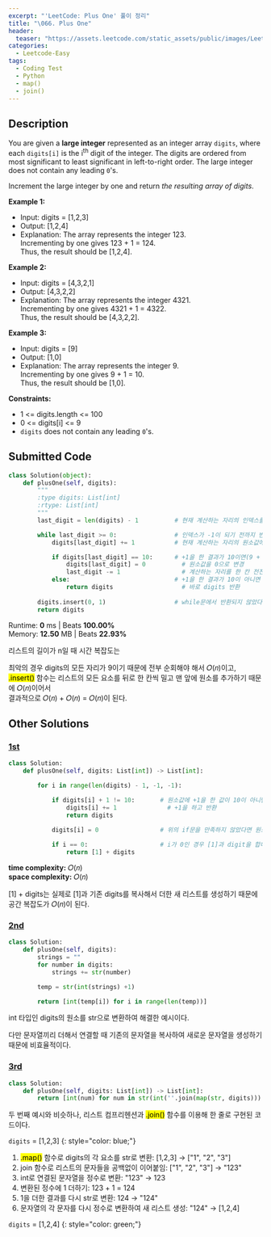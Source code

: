 ```yaml
---
excerpt: "'LeetCode: Plus One' 풀이 정리"
title: "\066. Plus One"
header:
  teaser: "https://assets.leetcode.com/static_assets/public/images/LeetCode_Sharing.png"
categories:
  - Leetcode-Easy
tags:
  - Coding Test
  - Python
  - map()
  - join()
---
```


## <i class="fa-solid fa-file-lines"></i> Description

You are given a **large integer** represented as an integer array `digits`, where each `digits[i]` is the i<sup>th</sup> digit of the integer. The digits are ordered from most significant to least significant in left-to-right order. The large integer does not contain any leading `0`'s.

Increment the large integer by one and return *the resulting array of digits*.   

**Example 1:**

- Input: digits = [1,2,3]
- Output: [1,2,4]
- Explanation: The array represents the integer 123.    
Incrementing by one gives 123 + 1 = 124.   
Thus, the result should be [1,2,4].   

**Example 2:**

- Input: digits = [4,3,2,1]
- Output: [4,3,2,2]
- Explanation: The array represents the integer 4321.   
Incrementing by one gives 4321 + 1 = 4322.   
Thus, the result should be [4,3,2,2].

**Example 3:**

- Input: digits = [9]
- Output: [1,0]
- Explanation: The array represents the integer 9.   
Incrementing by one gives 9 + 1 = 10.   
Thus, the result should be [1,0].

**Constraints:**

- 1 <= digits.length <= 100
- 0 <= digits[i] <= 9
- `digits` does not contain any leading `0`'s.


## <i class="fa-solid fa-cloud-arrow-up"></i> Submitted Code

```python
class Solution(object):
    def plusOne(self, digits):
        """
        :type digits: List[int]
        :rtype: List[int]
        """
        last_digit = len(digits) - 1          # 현재 계산하는 자리의 인덱스를 가리키는 포인터

        while last_digit >= 0:                # 인덱스가 -1이 되기 전까지 반복
            digits[last_digit] += 1           # 현재 계산하는 자리의 원소값에 +1

            if digits[last_digit] == 10:      # +1을 한 결과가 10이면(9 + 1 = 10)
                digits[last_digit] = 0          # 원소값을 0으로 변경
                last_digit -= 1                 # 계산하는 자리를 한 칸 전진
            else:                             # +1을 한 결과가 10이 아니면
                return digits                   # 바로 digits 반환
        
        digits.insert(0, 1)                   # while문에서 반환되지 않았다면 맨 앞에 1을 추가 후 반환
        return digits
```
<i class="fa-solid fa-clock"></i> Runtime: **0** ms \| Beats **100.00%**    
<i class="fa-solid fa-memory"></i> Memory: **12.50** MB \| Beats **22.93%**   

리스트의 길이가 n일 때 시간 복잡도는

최악의 경우 digits의 모든 자리가 9이기 때문에 전부 순회해야 해서 𝑂(𝑛)이고,   
<mark>.insert()</mark> 함수는 리스트의 모든 요소를 뒤로 한 칸씩 밀고 맨 앞에 원소를 추가하기 때문에 𝑂(𝑛)이어서   
결과적으로 𝑂(𝑛) + 𝑂(𝑛) = 𝑂(𝑛)이 된다.

## <i class="fa-solid fa-flask"></i> Other Solutions

### <a href="https://leetcode.com/problems/plus-one/solutions/5564037/video-iterate-through-the-array-from-the-7h3q/" target="_blank">1st</a>

```python
class Solution:
    def plusOne(self, digits: List[int]) -> List[int]:

        for i in range(len(digits) - 1, -1, -1):

            if digits[i] + 1 != 10:       # 원소값에 +1을 한 값이 10이 아니면
                digits[i] += 1              # +1을 하고 반환
                return digits
            
            digits[i] = 0                 # 위의 if문을 만족하지 않았다면 원소값을 0으로 변경

            if i == 0:                    # i가 0인 경우 [1]과 digit을 합해서 반환
                return [1] + digits
```
<i class="fa-solid fa-clock"></i> **time complexity:** 𝑂(𝑛)    
<i class="fa-solid fa-memory"></i> **space complexity:** 𝑂(𝑛)   

[1] + digits는 실제로 [1]과 기존 digits를 복사해서 더한 새 리스트를 생성하기 때문에 공간 복잡도가 𝑂(𝑛)이 된다.

### <a href="https://leetcode.com/problems/plus-one/solutions/3129110/simplest-python-approach-beats-99-5/" target="_blank">2nd</a>

```python
class Solution:
    def plusOne(self, digits):
        strings = ""
        for number in digits:
            strings += str(number)

        temp = str(int(strings) +1)

        return [int(temp[i]) for i in range(len(temp))]
```
int 타입인 digits의 원소를 str으로 변환하여 해결한 예시이다.

다만 문자열끼리 더해서 연결할 때 기존의 문자열을 복사하여 새로운 문자열을 생성하기 때문에 비효율적이다.

### <a href="https://leetcode.com/problems/plus-one/solutions/6200325/elegant-one-line-python3-solution-beats-244xr/" target="_blank">3rd</a>

```python
class Solution:
    def plusOne(self, digits: List[int]) -> List[int]:
        return [int(num) for num in str(int(''.join(map(str, digits))) + 1)]
```

두 번째 예시와 비슷하나, 리스트 컴프리헨션과 <mark>.join()</mark> 함수를 이용해 한 줄로 구현된 코드이다.

`digits` = [1,2,3]
{: style="color: blue;"}

1. <mark>.map()</mark> 함수로 digits의 각 요소를 str로 변환: [1,2,3] → ["1", "2", "3"]
2. join 함수로 리스트의 문자들을 공백없이 이어붙임: ["1", "2", "3"] → "123"
3. int로 연결된 문자열을 정수로 변환: "123" → 123
4. 변환된 정수에 1 더하기: 123 + 1 = 124
5. 1을 더한 결과를 다시 str로 변환: 124 → "124"
6. 문자열의 각 문자를 다시 정수로 변환하여 새 리스트 생성: "124" → [1,2,4]

`digits` = [1,2,4]
{: style="color: green;"}